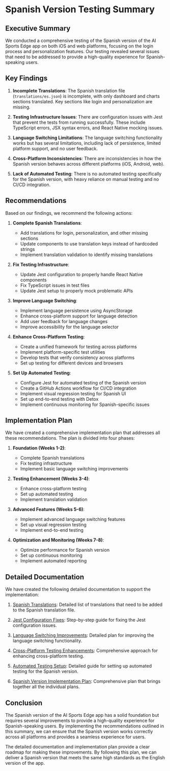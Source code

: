 # Spanish Version Testing Summary

## Executive Summary

We conducted a comprehensive testing of the Spanish version of the AI Sports Edge app on both iOS and web platforms, focusing on the login process and personalization features. Our testing revealed several issues that need to be addressed to provide a high-quality experience for Spanish-speaking users.

## Key Findings

1. **Incomplete Translations**: The Spanish translation file (`translations/es.json`) is incomplete, with only dashboard and charts sections translated. Key sections like login and personalization are missing.

2. **Testing Infrastructure Issues**: There are configuration issues with Jest that prevent the tests from running successfully. These include TypeScript errors, JSX syntax errors, and React Native mocking issues.

3. **Language Switching Limitations**: The language switching functionality works but has several limitations, including lack of persistence, limited platform support, and no user feedback.

4. **Cross-Platform Inconsistencies**: There are inconsistencies in how the Spanish version behaves across different platforms (iOS, Android, web).

5. **Lack of Automated Testing**: There is no automated testing specifically for the Spanish version, with heavy reliance on manual testing and no CI/CD integration.

## Recommendations

Based on our findings, we recommend the following actions:

1. **Complete Spanish Translations**:
   - Add translations for login, personalization, and other missing sections
   - Update components to use translation keys instead of hardcoded strings
   - Implement translation validation to identify missing translations

2. **Fix Testing Infrastructure**:
   - Update Jest configuration to properly handle React Native components
   - Fix TypeScript issues in test files
   - Update Jest setup to properly mock problematic APIs

3. **Improve Language Switching**:
   - Implement language persistence using AsyncStorage
   - Enhance cross-platform support for language detection
   - Add user feedback for language changes
   - Improve accessibility for the language selector

4. **Enhance Cross-Platform Testing**:
   - Create a unified framework for testing across platforms
   - Implement platform-specific test utilities
   - Develop tests that verify consistency across platforms
   - Set up testing for different devices and browsers

5. **Set Up Automated Testing**:
   - Configure Jest for automated testing of the Spanish version
   - Create a GitHub Actions workflow for CI/CD integration
   - Implement visual regression testing for Spanish UI
   - Set up end-to-end testing with Detox
   - Implement continuous monitoring for Spanish-specific issues

## Implementation Plan

We have created a comprehensive implementation plan that addresses all these recommendations. The plan is divided into four phases:

1. **Foundation (Weeks 1-2)**:
   - Complete Spanish translations
   - Fix testing infrastructure
   - Implement basic language switching improvements

2. **Testing Enhancement (Weeks 3-4)**:
   - Enhance cross-platform testing
   - Set up automated testing
   - Implement translation validation

3. **Advanced Features (Weeks 5-6)**:
   - Implement advanced language switching features
   - Set up visual regression testing
   - Implement end-to-end testing

4. **Optimization and Monitoring (Weeks 7-8)**:
   - Optimize performance for Spanish version
   - Set up continuous monitoring
   - Implement automated reporting

## Detailed Documentation

We have created the following detailed documentation to support the implementation:

1. [Spanish Translations](spanish-translations.md): Detailed list of translations that need to be added to the Spanish translation file.

2. [Jest Configuration Fixes](jest-configuration-fixes.md): Step-by-step guide for fixing the Jest configuration issues.

3. [Language Switching Improvements](language-switching-improvements.md): Detailed plan for improving the language switching functionality.

4. [Cross-Platform Testing Enhancements](cross-platform-testing-enhancements.md): Comprehensive approach for enhancing cross-platform testing.

5. [Automated Testing Setup](automated-testing-setup.md): Detailed guide for setting up automated testing for the Spanish version.

6. [Spanish Version Implementation Plan](spanish-version-implementation-plan.md): Comprehensive plan that brings together all the individual plans.

## Conclusion

The Spanish version of the AI Sports Edge app has a solid foundation but requires several improvements to provide a high-quality experience for Spanish-speaking users. By implementing the recommendations outlined in this summary, we can ensure that the Spanish version works correctly across all platforms and provides a seamless experience for users.

The detailed documentation and implementation plan provide a clear roadmap for making these improvements. By following this plan, we can deliver a Spanish version that meets the same high standards as the English version of the app.